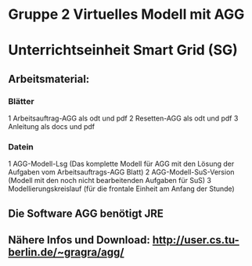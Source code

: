 # Gruppe 2 Virtuelles Modell mit AGG
# Unterrichtseinheit Smart Grid (SG)

## Arbeitsmaterial:
### Blätter
1 Arbeitsauftrag-AGG als odt und pdf
2 Resetten-AGG als odt und pdf
3 Anleitung als docs und pdf

### Datein
1 AGG-Modell-Lsg (Das komplette Modell für AGG mit den Lösung der Aufgaben vom Arbeitsauftrags-AGG Blatt)
2 AGG-Modell-SuS-Version (Modell mit den noch nicht bearbeitenden Aufgaben für SuS)
3 Modellierungskreislauf (für die frontale Einheit am Anfang der Stunde)

## Die Software AGG benötigt JRE
## Nähere Infos und Download: http://user.cs.tu-berlin.de/~gragra/agg/
